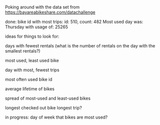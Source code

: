 Poking around with the data set from https://bayareabikeshare.com/datachallenge

done:
bike id with most trips: id: 510, count: 482
Most used day was: Thursday with usage of: 25265

ideas for things to look for:

days with fewest rentals (what is the number of rentals on the day with the smallest rentals?)

most used, least used bike

day with most, fewest trips

most often used bike id

average lifetime of bikes

spread of most-used and least-used bikes

longest checked out bike
longest trip?


in progress: 
day of week that bikes are most used?
